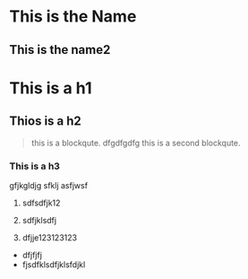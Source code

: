 This is the Name
================

This is the name2
-----------------

# This is a h1
## Thios is a h2


> this is a blockqute.
dfgdfgdfg
> this is a second blockqute.
### This is a h3

gfjkgldjg
sfklj
asfjwsf
1. sdfsdfjk12

2. sdfjklsdfj

3. dfjje123123123

* dfjfjfj
* fjsdfklsdfjklsfdjkl
